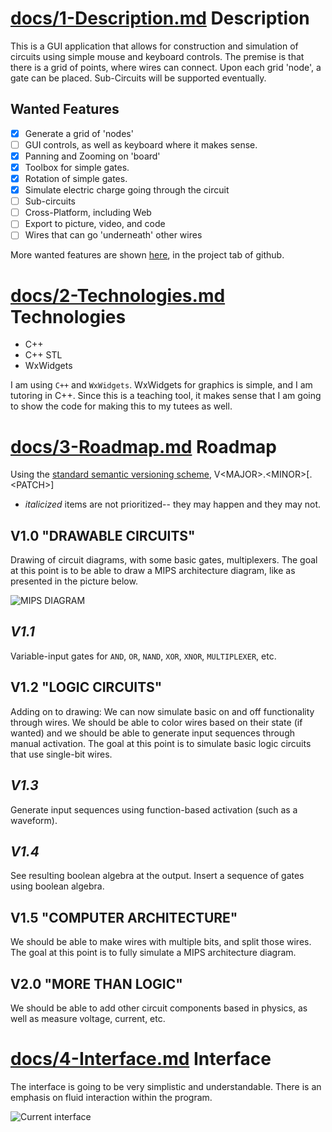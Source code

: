 [docs/1-Description.md](docs/1-Description.md)
Description
===
This is a GUI application that allows for construction and simulation of
circuits using simple mouse and keyboard controls. The premise is that there is
a grid of points, where wires can connect. Upon each grid 'node', a gate
can be placed. Sub-Circuits will be supported eventually.

Wanted Features
---
- [X] Generate a grid of 'nodes'
- [ ] GUI controls, as well as keyboard where it makes sense.
- [X] Panning and Zooming on 'board'
- [X] Toolbox for simple gates.
- [X] Rotation of simple gates.
- [X] Simulate electric charge going through the circuit
- [ ] Sub-circuits
- [ ] Cross-Platform, including Web
- [ ] Export to picture, video, and code
- [ ] Wires that can go 'underneath' other wires

More wanted features are shown
[here](https://github.com/KaceCottam/WireStructure/projects/1?add_cards_query=is%3Aopen),
in the project tab of github.

[docs/2-Technologies.md](docs/2-Technologies.md)
Technologies
===
- C++
- C++ STL
- WxWidgets

I am using `C++` and `WxWidgets`.  WxWidgets for graphics is simple, and I am
tutoring in C++. Since this is a teaching tool, it makes sense that I am going
to show the code for making this to my tutees as well.

[docs/3-Roadmap.md](docs/3-Roadmap.md)
Roadmap
===

Using the [standard semantic versioning scheme](https://semver.org/),
V\<MAJOR\>.\<MINOR\>[.\<PATCH\>]  
- _italicized_ items are not prioritized-- they may happen and they may not.

V1.0 "DRAWABLE CIRCUITS"
---
Drawing of circuit diagrams, with some basic gates, multiplexers.
The goal at this point is to be able to draw a MIPS architecture diagram,
like as presented in the picture below.

![MIPS DIAGRAM](http://www.cise.ufl.edu/~mssz/CompOrg/Fig4.16-MIPS-MCDP-Diagr.gif)

_V1.1_
---
Variable-input gates for `AND`, `OR`, `NAND`, `XOR`, `XNOR`, `MULTIPLEXER`, etc.

V1.2 "LOGIC CIRCUITS"
---
Adding on to drawing: We can now simulate basic on and off functionality
through wires. We should be able to color wires based on their state (if wanted)
and we should be able to generate input sequences through manual activation.
The goal at this point is to simulate basic logic circuits that use single-bit
wires.

_V1.3_
---
Generate input sequences using function-based activation (such as a waveform).

_V1.4_
---
See resulting boolean algebra at the output. Insert a sequence of gates using
boolean algebra.

V1.5 "COMPUTER ARCHITECTURE"
---
We should be able to make wires with multiple bits, and split those wires.
The goal at this point is to fully simulate a MIPS architecture diagram.

V2.0 "MORE THAN LOGIC"
---
We should be able to add other circuit components based in physics, as well
as measure voltage, current, etc.

[docs/4-Interface.md](docs/4-Interface.md)
Interface
===

The interface is going to be very simplistic and understandable.
There is an emphasis on fluid interaction within the program.

![Current interface](interface.png)

